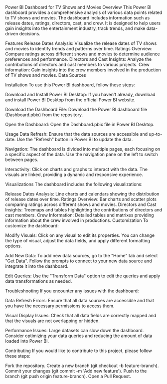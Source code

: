 Power BI Dashboard for TV Shows and Movies
Overview
This Power BI dashboard provides a comprehensive analysis of various data points related to TV shows and movies. The dashboard includes information such as release dates, ratings, directors, cast, and crew. It is designed to help users gain insights into the entertainment industry, track trends, and make data-driven decisions.

Features
Release Dates Analysis: Visualize the release dates of TV shows and movies to identify trends and patterns over time.
Ratings Overview: Compare ratings across different shows and movies to determine audience preferences and performance.
Directors and Cast Insights: Analyze the contributions of directors and cast members to various projects.
Crew Information: Gain insights into the crew members involved in the production of TV shows and movies.
Data Sources

Installation
To use this Power BI dashboard, follow these steps:

Download and Install Power BI Desktop: If you haven't already, download and install Power BI Desktop from the official Power BI website.

Download the Dashboard File: Download the Power BI dashboard file (Dashboard.pbix) from the repository.

Open the Dashboard: Open the Dashboard.pbix file in Power BI Desktop.

Usage
Data Refresh: Ensure that the data sources are accessible and up-to-date. Use the "Refresh" button in Power BI to update the data.

Navigation: The dashboard is divided into multiple pages, each focusing on a specific aspect of the data. Use the navigation pane on the left to switch between pages.

Interactivity: Click on charts and graphs to interact with the data. The visuals are linked, providing a dynamic and responsive experience.

Visualizations
The dashboard includes the following visualizations:

Release Dates Analysis: Line charts and calendars showing the distribution of release dates over time.
Ratings Overview: Bar charts and scatter plots comparing ratings across different shows and movies.
Directors and Cast Insights: Treemaps and tables highlighting the contributions of directors and cast members.
Crew Information: Detailed tables and matrixes providing information about the crew involved in productions.
Customization
To customize the dashboard:

Modify Visuals: Click on any visual to edit its properties. You can change the type of visual, adjust the data fields, and apply different formatting options.

Add New Data: To add new data sources, go to the "Home" tab and select "Get Data". Follow the prompts to connect to your new data source and integrate it into the dashboard.

Edit Queries: Use the "Transform Data" option to edit the queries and apply data transformations as needed.

Troubleshooting
If you encounter any issues with the dashboard:

Data Refresh Errors: Ensure that all data sources are accessible and that you have the necessary permissions to access them.

Visual Display Issues: Check that all data fields are correctly mapped and that the visuals are not overlapping or hidden.

Performance Issues: Large datasets can slow down the dashboard. Consider optimizing your data queries and reducing the amount of data loaded into Power BI.

Contributing
If you would like to contribute to this project, please follow these steps:

Fork the repository.
Create a new branch (git checkout -b feature-branch).
Commit your changes (git commit -m 'Add new feature').
Push to the branch (git push origin feature-branch).
Open a Pull Request.